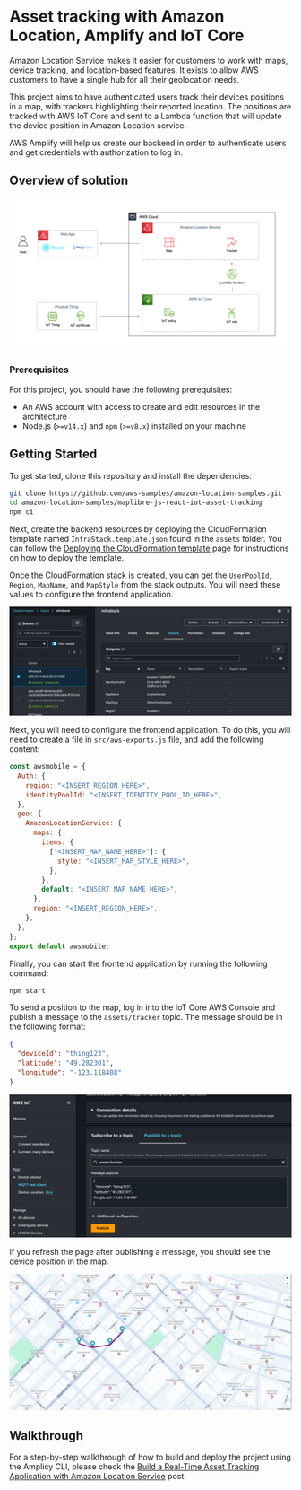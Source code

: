 # Asset tracking with Amazon Location, Amplify and IoT Core

Amazon Location Service makes it easier for customers to work with maps, device tracking, and location-based features. It exists to allow AWS customers to have a single hub for all their geolocation needs.

This project aims to have authenticated users track their devices positions in a map, with trackers highlighting their reported location. The positions are tracked with AWS IoT Core and sent to a Lambda function that will update the device position in Amazon Location service.

AWS Amplify will help us create our backend in order to authenticate users and get credentials with authorization to log in.

## Overview of solution

![](assets/architecture-diagram.png)

### Prerequisites

For this project, you should have the following prerequisites:

- An AWS account with access to create and edit resources in the architecture
- Node.js (`>=v14.x`) and `npm` (`>=v8.x`) installed on your machine

## Getting Started

To get started, clone this repository and install the dependencies:

```bash
git clone https://github.com/aws-samples/amazon-location-samples.git
cd amazon-location-samples/maplibre-js-react-iot-asset-tracking
npm ci
```

Next, create the backend resources by deploying the CloudFormation template named `InfraStack.template.json` found in the `assets` folder. You can follow the [Deploying the CloudFormation template](https://docs.aws.amazon.com/AWSCloudFormation/latest/UserGuide/cfn-console-create-stack.html) page for instructions on how to deploy the template.

Once the CloudFormation stack is created, you can get the `UserPoolId`, `Region`, `MapName`, and `MapStyle` from the stack outputs. You will need these values to configure the frontend application.

![](assets/stack-outputs.png)

Next, you will need to configure the frontend application. To do this, you will need to create a file in `src/aws-exports.js` file, and add the following content:

```js
const awsmobile = {
  Auth: {
    region: "<INSERT_REGION_HERE>",
    identityPoolId: "<INSERT_IDENTITY_POOL_ID_HERE>",
  },
  geo: {
    AmazonLocationService: {
      maps: {
        items: {
          ["<INSERT_MAP_NAME_HERE>"]: {
            style: "<INSERT_MAP_STYLE_HERE>",
          },
        },
        default: "<INSERT_MAP_NAME_HERE>",
      },
      region: "<INSERT_REGION_HERE>",
    },
  },
};
export default awsmobile;
```

Finally, you can start the frontend application by running the following command:

```bash
npm start
```

To send a position to the map, log in into the IoT Core AWS Console and publish a message to the `assets/tracker` topic. The message should be in the following format:

```json
{
  "deviceId": "thing123",
  "latitude": "49.282301",
  "longitude": "-123.118408"
}
```

![](assets/iot-core-screen.png)

If you refresh the page after publishing a message, you should see the device position in the map.

![](assets/application-image.png)

## Walkthrough

For a step-by-step walkthrough of how to build and deploy the project using the Amplicy CLI, please check the [Build a Real-Time Asset Tracking Application with Amazon Location Service](https://community.aws/tutorials/build-a-real-time-asset-tracking-app-with-amazon-location#deploy-the-tracking-app) post.
